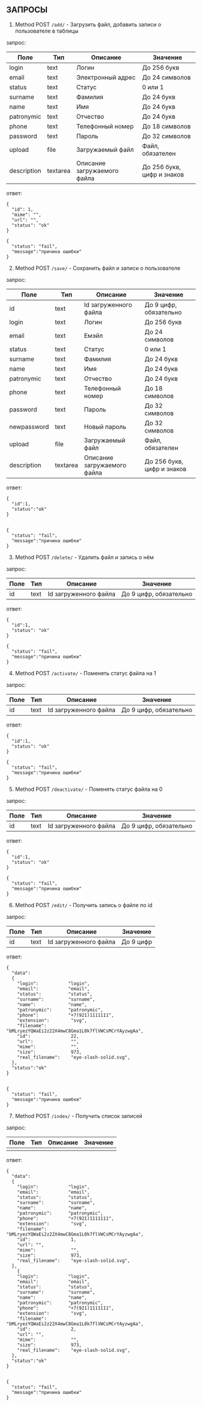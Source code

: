 ## ЗАПРОСЫ

1. Method POST `/add/` - Загрузить файл, добавить записи о пользователе в таблицы

запрос:

| Поле        | Тип      | Описание                    | Значение                   |
| ----------- | -------- | --------------------------- | -------------------------- |
| login       | text     | Логин                       | До 256 букв                |
| email       | text     | Электронный адрес           | До 24 символов             |
| status      | text     | Статус                      | 0 или 1                    |
| surname     | text     | Фамилия                     | До 24 букв                 |
| name        | text     | Имя                         | До 24 букв                 |
| patronymic  | text     | Отчество                    | До 24 букв                 |
| phone       | text     | Телефонный номер            | До 18 символов             |
| password    | text     | Пароль                      | До 32 символов             |
| upload      | file     | Загружаемый файл            | Файл, обязателен           |
| description | textarea | Описание загружаемого файла | До 256 букв, цифр и знаков |

ответ:

```
{
  "id": 1,
  "mime": "",
  "url": "",
  "status": "ok"
}

{
  "status": "fail",
  "message":"причина ошибки"
}
```

2. Method POST `/save/` - Сохранить файл и записи о пользователе

запрос:

| Поле        | Тип      | Описание                    | Значение                   |
| ----------- | -------- | --------------------------- | -------------------------- |
| id          | text     | Id загруженного файла       | До 9 цифр, обязательно     |
| login       | text     | Логин                       | До 256 букв                |
| email       | text     | Емэйл                       | До 24 символов             |
| status      | text     | Статус                      | 0 или 1                    |
| surname     | text     | Фамилия                     | До 24 букв                 |
| name        | text     | Имя                         | До 24 букв                 |
| patronymic  | text     | Отчество                    | До 24 букв                 |
| phone       | text     | Телефонный номер            | До 18 символов             |
| password    | text     | Пароль                      | До 32 символов             |
| newpassword | text     | Новый пароль                | До 32 символов             |
| upload      | file     | Загружаемый файл            | Файл, обязателен           |
| description | textarea | Описание загружаемого файла | До 256 букв, цифр и знаков |

ответ:

```
{
  "id":1,
  "status":"ok"
}


{
  "status": "fail",
  "message":"причина ошибки"
}
```

3. Method POST `/delete/` - Удалить файл и запись о нём

запрос:

| Поле | Тип  | Описание              | Значение               |
| ---- | ---- | --------------------- | ---------------------- |
| id   | text | Id загруженного файла | До 9 цифр, обязательно |

ответ:

```
{
  "id":1,
  "status": "ok"
}

{
  "status": "fail",
  "message":"причина ошибки"
}
```

4. Method POST `/activate/` - Поменять статус файла на 1

запрос:

| Поле | Тип  | Описание              | Значение               |
| ---- | ---- | --------------------- | ---------------------- |
| id   | text | Id загруженного файла | До 9 цифр, обязательно |

ответ:

```
{
  "id":1,
  "status": "ok"
}

{
  "status": "fail",
  "message":"причина ошибки"
}
```

5. Method POST `/deactivate/` -  Поменять статус файла на 0

запрос:

| Поле | Тип  | Описание              | Значение               |
| ---- | ---- | --------------------- | ---------------------- |
| id   | text | Id загруженного файла | До 9 цифр, обязательно |

ответ:

```
{
  "id":1,
  "status": "ok"
}

{
  "status": "fail",
  "message":"причина ошибки"
}
```

6. Method POST `/edit/` - Получить запись о файле по id

запрос:

| Поле | Тип  | Описание              | Значение  |
| ---- | ---- | --------------------- | --------- |
| id   | text | Id загруженного файла | До 9 цифр |

ответ:

```
{
  "data":
  {
    "login":           "login",
    "email":           "email",
    "status":          "status",
    "surname":         "surname",
    "name":            "name",
    "patronymic":      "patronymic",
    "phone":           "+7(921)1111111",
    "extension":        "svg",
    "filename":         "bMLryezYQWaEi2z22X4mwC8Gma1L0k7flVWCsMCrYAyzwgAa",
    "id":               22,
    "url":              "",
    "mime":             "",
    "size":             973,
    "real_filename":    "eye-slash-solid.svg",
  },
  "status":"ok"
}


{
  "status": "fail",
  "message":"причина ошибки"
}
```

7. Method POST `/index/` - Получить список записей

запрос:

| Поле | Тип  | Описание | Значение |
| ---- | ---- | -------- | -------- |
|      |      |          |          |

ответ:

```
{
  "data":
  {
    "login":           "login",
    "email":           "email",
    "status":          "status",
    "surname":         "surname",
    "name":            "name",
    "patronymic":      "patronymic",
    "phone":           "+7(921)1111111",
    "extension":        "svg",
    "filename":         "bMLryezYQWaEi2z22X4mwC8Gma1L0k7flVWCsMCrYAyzwgAa",
    "id":               1,
    "url": "",
    "mime":             "",
    "size":             973,
    "real_filename":    "eye-slash-solid.svg",
  },
    {
    "login":           "login",
    "email":           "email",
    "status":          "status",
    "surname":         "surname",
    "name":            "name",
    "patronymic":      "patronymic",
    "phone":           "+7(921)1111111",
    "extension":        "svg",
    "filename":         "bMLryezYQWaEi2z22X4mwC8Gma1L0k7flVWCsMCrYAyzwgAa",
    "id":               2,
    "url": "",
    "mime":             "",
    "size":             973,
    "real_filename":    "eye-slash-solid.svg",
  },
  "status":"ok"
}


{
  "status": "fail",
  "message":"причина ошибки"
}
```
